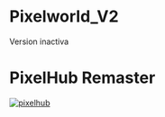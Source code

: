 # Pixelworld_V2
Version inactiva

# PixelHub Remaster
[![pixelhub](https://img.shields.io/badge/PixelHub-000?style=for-the-badge&logo=ko-fi&logoColor=white)](https://stanlydev.github.io/PixelHub/src/frontend/pages/home.html)
